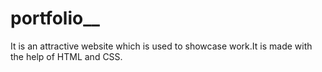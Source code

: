 # portfolio__
It is an attractive website which is used to showcase work.It is made with the help of HTML and CSS.
